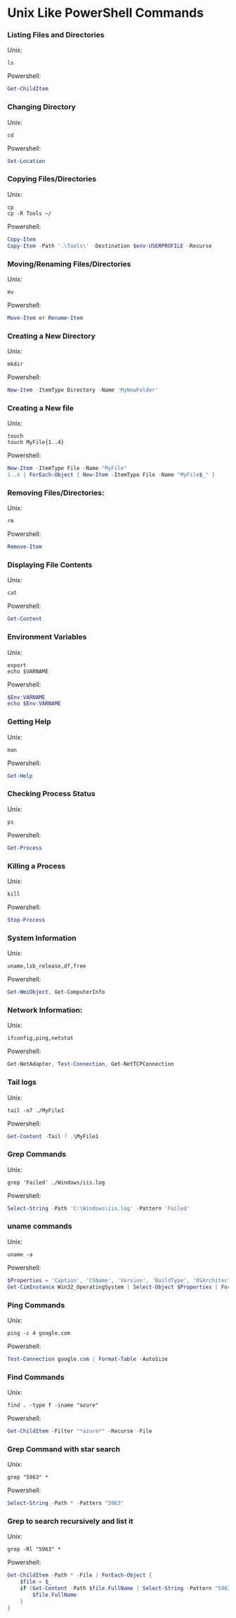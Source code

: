 # Unix Like PowerShell Commands

### Listing Files and Directories

Unix:
```shell
ls 
```
Powershell:
```powershell
Get-ChildItem
```

### Changing Directory

Unix:
```shell
cd
```
Powershell:
```powershell
Set-Location
```

### Copying Files/Directories

Unix:
```shell
cp
cp -R Tools ~/
```
Powershell:
```powershell
Copy-Item
Copy-Item -Path '.\Tools\' -Destination $env:USERPROFILE -Recurse
```

### Moving/Renaming Files/Directories

Unix:
```shell
mv
```
Powershell:
```powershell
Move-Item or Rename-Item
```

### Creating a New Directory

Unix:
```shell
mkdir
```
Powershell:
```powershell
New-Item -ItemType Directory -Name 'MyNewFolder'
```

### Creating a New file

Unix:
```shell
touch
touch MyFile{1..4}
```
Powershell:
```powershell
New-Item -ItemType File -Name "MyFile"
1..4 | ForEach-Object { New-Item -ItemType File -Name "MyFile$_" }
```

### Removing Files/Directories:

Unix:
```shell
rm
```
Powershell:
```powershell
Remove-Item
```

### Displaying File Contents

Unix:
```shell
cat
```
Powershell:
```powershell
Get-Content
```

### Environment Variables

Unix:
```shell
export 
echo $VARNAME
```
Powershell:
```powershell
$Env:VARNAME
echo $Env:VARNAME
```

### Getting Help

Unix:
```shell
man
```
Powershell:
```powershell
Get-Help
```

### Checking Process Status

Unix:
```shell
ps
```
Powershell:
```powershell
Get-Process
```

### Killing a Process

Unix:
```shell
kill
```
Powershell:
```powershell
Stop-Process
```

### System Information

Unix:
```shell
uname,lsb_release,df,free
```
Powershell:
```powershell
Get-WmiObject, Get-ComputerInfo
```

### Network Information:

Unix:
```shell
ifconfig,ping,netstat
```
Powershell:
```powershell
Get-NetAdapter, Test-Connection, Get-NetTCPConnection
```

### Tail logs

Unix:
```shell
tail -n7 ./MyFile1
```
Powershell:
```powershell
Get-Content -Tail 7 .\MyFile1
```

### Grep Commands

Unix:
```shell
grep 'Failed' ./Windows/iis.log
```
Powershell:
```powershell
Select-String -Path 'C:\Windows\iis.log' -Pattern 'Failed'
```

### uname commands

Unix:
```shell
uname -a
```
Powershell:
```powershell
$Properties = 'Caption', 'CSName', 'Version', 'BuildType', 'OSArchitecture'
Get-CimInstance Win32_OperatingSystem | Select-Object $Properties | Format-Table -AutoSize
```

### Ping Commands

Unix:
```shell
ping -c 4 google.com
```
Powershell:
```powershell
Test-Connection google.com | Format-Table -AutoSize
```

### Find Commands

Unix:
```shell
find . -type f -iname "azure"
```
Powershell:
```powershell
Get-ChildItem -Filter "*azure*" -Recurse -File
```

### Grep Command with star search

Unix:
```shell
grep "5963" *
```
Powershell:
```powershell
Select-String -Path * -Pattern "5963"
```

### Grep to search recursively and list it 

Unix:
```shell
grep -Rl "5963" *
```
Powershell:
```powershell
Get-ChildItem -Path * -File | ForEach-Object {
    $file = $_
    if (Get-Content -Path $file.FullName | Select-String -Pattern "5963" -Quiet) {
        $file.FullName
    }
}
```
